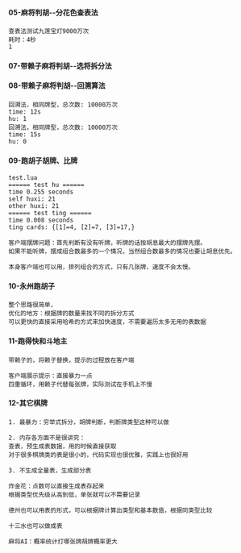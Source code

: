 

#### 05-麻将判胡--分花色查表法

```
查表法测试九莲宝灯9000万次
耗时：4秒
1
```

#### 07-带赖子麻将判胡--选将拆分法

#### 08-带赖子麻将判胡--回溯算法

```
回溯法，相同牌型，总次数: 10000万次
time: 12s
hu: 1
回溯法，相同牌型，总次数: 10000万次
time: 15s
hu: 0
```

#### 09-跑胡子胡牌、比牌

```
test.lua
====== test hu ======
time 0.255 seconds
self huxi: 21
other huxi: 21
====== test ting ======
time 0.008 seconds
ting cards: {[1]=4, [2]=7, [3]=17,}
```

```
客户端摆牌问题：首先判断有没有听牌，听牌的话按胡息最大的摆牌先摆。
如果不能听牌，摆成组合数最多的一个情况，当然组合数最多的情况也要让胡息优先。

本身客户端也可以用，排列组合的方式，只有几张牌，速度不会太慢。
```

#### 10-永州跑胡子

```
整个思路很简单，
优化的地方：根据牌的数量来找不同的拆分方式
可以更快的直接采用哈希的方式来加快速度，不需要遍历太多无用的表数据
```

#### 11-跑得快和斗地主

```
带赖子的，将赖子替换，提示的过程放在客户端

客户端展示提示：直接暴力一点
四重循环，用赖子代替每张牌，实际测试在手机上不慢
```

#### 12-其它棋牌

```
1. 最暴力：穷举式拆分，胡牌判断，判断牌类型这种可以做

2. 内存各方面不是很讲究：
查表，预生成表数据，用的时候直接获取
对于很多棋牌类的表是很小的，代码实现也很优雅，实践上也很好用

3. 不生成全量表，生成部分表

炸金花：点数可以直接生成表存起来
根据类型优先级从高到低，单张就可以不需要记录

德州也可以用表的形式，可以根据牌计算出类型和基本数值，根据同类型比较

十三水也可以做成表

麻将AI：概率统计打哪张牌胡牌概率更大
```

